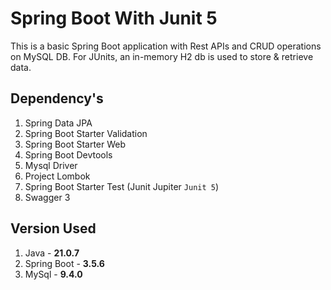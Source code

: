 # Spring Boot With Junit 5

This is a basic Spring Boot application with Rest APIs and CRUD operations on MySQL DB.
For JUnits, an in-memory H2 db is used to store & retrieve data. 

## Dependency's

1. Spring Data JPA
2. Spring Boot Starter Validation
3. Spring Boot Starter Web
4. Spring Boot Devtools
5. Mysql Driver
6. Project Lombok
7. Spring Boot Starter Test (Junit Jupiter `Junit 5`)
8. Swagger 3

## Version Used

1. Java - **21.0.7**
2. Spring Boot - **3.5.6**
3. MySql - **9.4.0**
